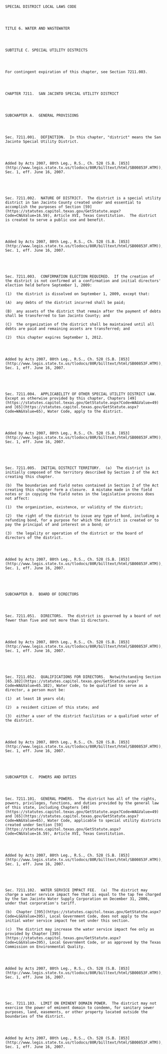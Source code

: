 ﻿
    
    
    	
    					
    
    
    SPECIAL DISTRICT LOCAL LAWS CODE
    
      
    
    
    TITLE 6. WATER AND WASTEWATER
    
      
    
    
    SUBTITLE C. SPECIAL UTILITY DISTRICTS
    
      
    
    
    For contingent expiration of this chapter, see Section 7211.003.
    
      
    
    
    CHAPTER 7211.  SAN JACINTO SPECIAL UTILITY DISTRICT
    
      
    
    
    SUBCHAPTER A.  GENERAL PROVISIONS
    
      
    
    
    Sec. 7211.001.  DEFINITION.  In this chapter, "district" means the San Jacinto Special Utility District.
    
    
    
    
    Added by Acts 2007, 80th Leg., R.S., Ch. 528 (S.B. [853](http://www.legis.state.tx.us/tlodocs/80R/billtext/html/SB00853F.HTM)), Sec. 1, eff. June 16, 2007.
    
    
    
    
    
    Sec. 7211.002.  NATURE OF DISTRICT.  The district is a special utility district in San Jacinto County created under and essential to accomplish the purposes of Section [59](https://statutes.capitol.texas.gov/GetStatute.aspx?Code=CN&Value=16.59), Article XVI, Texas Constitution.  The district is created to serve a public use and benefit.
    
    
    
    
    Added by Acts 2007, 80th Leg., R.S., Ch. 528 (S.B. [853](http://www.legis.state.tx.us/tlodocs/80R/billtext/html/SB00853F.HTM)), Sec. 1, eff. June 16, 2007.
    
    
    
    
    
    Sec. 7211.003.  CONFIRMATION ELECTION REQUIRED.  If the creation of the district is not confirmed at a confirmation and initial directors' election held before September 1, 2009:
    
    (1)  the district is dissolved on September 1, 2009, except that:
    
    (A)  any debts of the district incurred shall be paid;
    
    (B)  any assets of the district that remain after the payment of debts shall be transferred to San Jacinto County; and
    
    (C)  the organization of the district shall be maintained until all debts are paid and remaining assets are transferred; and
    
    (2)  this chapter expires September 1, 2012.
    
    
    
    
    Added by Acts 2007, 80th Leg., R.S., Ch. 528 (S.B. [853](http://www.legis.state.tx.us/tlodocs/80R/billtext/html/SB00853F.HTM)), Sec. 1, eff. June 16, 2007.
    
    
    
    
    
    Sec. 7211.004.  APPLICABILITY OF OTHER SPECIAL UTILITY DISTRICT LAW.  Except as otherwise provided by this chapter, Chapters [49](https://statutes.capitol.texas.gov/GetStatute.aspx?Code=WA&Value=49) and [65](https://statutes.capitol.texas.gov/GetStatute.aspx?Code=WA&Value=65), Water Code, apply to the district.
    
    
    
    
    Added by Acts 2007, 80th Leg., R.S., Ch. 528 (S.B. [853](http://www.legis.state.tx.us/tlodocs/80R/billtext/html/SB00853F.HTM)), Sec. 1, eff. June 16, 2007.
    
    
    
    
    
    Sec. 7211.005.  INITIAL DISTRICT TERRITORY.  (a)  The district is initially composed of the territory described by Section 2 of the Act creating this chapter.
    
    (b)  The boundaries and field notes contained in Section 2 of the Act creating this chapter form a closure.  A mistake made in the field notes or in copying the field notes in the legislative process does not affect:
    
    (1)  the organization, existence, or validity of the district;
    
    (2)  the right of the district to issue any type of bond, including a refunding bond, for a purpose for which the district is created or to pay the principal of and interest on a bond; or
    
    (3)  the legality or operation of the district or the board of directors of the district.
    
    
    
    
    Added by Acts 2007, 80th Leg., R.S., Ch. 528 (S.B. [853](http://www.legis.state.tx.us/tlodocs/80R/billtext/html/SB00853F.HTM)), Sec. 1, eff. June 16, 2007.
    
    
    
    
    
    SUBCHAPTER B.  BOARD OF DIRECTORS
    
      
    
    
    Sec. 7211.051.  DIRECTORS.  The district is governed by a board of not fewer than five and not more than 11 directors.
    
    
    
    
    Added by Acts 2007, 80th Leg., R.S., Ch. 528 (S.B. [853](http://www.legis.state.tx.us/tlodocs/80R/billtext/html/SB00853F.HTM)), Sec. 1, eff. June 16, 2007.
    
    
    
    
    
    Sec. 7211.052.  QUALIFICATIONS FOR DIRECTORS.  Notwithstanding Section [65.102](https://statutes.capitol.texas.gov/GetStatute.aspx?Code=WA&Value=65.102), Water Code, to be qualified to serve as a director, a person must be:
    
    (1)  at least 18 years old;
    
    (2)  a resident citizen of this state; and
    
    (3)  either a user of the district facilities or a qualified voter of the district.
    
    
    
    
    Added by Acts 2007, 80th Leg., R.S., Ch. 528 (S.B. [853](http://www.legis.state.tx.us/tlodocs/80R/billtext/html/SB00853F.HTM)), Sec. 1, eff. June 16, 2007.
    
    
    
    
    
    SUBCHAPTER C.  POWERS AND DUTIES
    
      
    
    
    Sec. 7211.101.  GENERAL POWERS.  The district has all of the rights, powers, privileges, functions, and duties provided by the general law of this state, including Chapters [49](https://statutes.capitol.texas.gov/GetStatute.aspx?Code=WA&Value=49) and [65](https://statutes.capitol.texas.gov/GetStatute.aspx?Code=WA&Value=65), Water Code, applicable to special utility districts created under Section [59](https://statutes.capitol.texas.gov/GetStatute.aspx?Code=CN&Value=16.59), Article XVI, Texas Constitution.
    
    
    
    
    Added by Acts 2007, 80th Leg., R.S., Ch. 528 (S.B. [853](http://www.legis.state.tx.us/tlodocs/80R/billtext/html/SB00853F.HTM)), Sec. 1, eff. June 16, 2007.
    
    
    
    
    
    Sec. 7211.102.  WATER SERVICE IMPACT FEE.  (a)  The district may charge a water service impact fee that is equal to the tap fee charged by the San Jacinto Water Supply Corporation on December 31, 2006, under that corporation's tariff.
    
    (b)  Chapter [395](https://statutes.capitol.texas.gov/GetStatute.aspx?Code=LG&Value=395), Local Government Code, does not apply to the initial water service impact fee set under this section.
    
    (c)  The district may increase the water service impact fee only as provided by Chapter [395](https://statutes.capitol.texas.gov/GetStatute.aspx?Code=LG&Value=395), Local Government Code, or as approved by the Texas Commission on Environmental Quality.
    
    
    
    
    Added by Acts 2007, 80th Leg., R.S., Ch. 528 (S.B. [853](http://www.legis.state.tx.us/tlodocs/80R/billtext/html/SB00853F.HTM)), Sec. 1, eff. June 16, 2007.
    
    
    
    
    
    Sec. 7211.103.  LIMIT ON EMINENT DOMAIN POWER.  The district may not exercise the power of eminent domain to condemn, for sanitary sewer purposes, land, easements, or other property located outside the boundaries of the district.
    
    
    
    
    Added by Acts 2007, 80th Leg., R.S., Ch. 528 (S.B. [853](http://www.legis.state.tx.us/tlodocs/80R/billtext/html/SB00853F.HTM)), Sec. 1, eff. June 16, 2007.
    
    
    
    
    				
